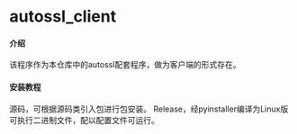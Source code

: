 # autossl_client

#### 介绍
该程序作为本仓库中的autossl配套程序，做为客户端的形式存在。

#### 安装教程

源码，可根据源码类引入包进行包安装。
Release，经pyinstaller编译为Linux版可执行二进制文件，配以配置文件可运行。
